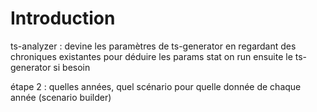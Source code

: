 # Introduction

ts-analyzer : devine les paramètres de ts-generator en regardant des chroniques existantes pour déduire les params stat
on run ensuite le ts-generator si besoin

étape 2 : quelles années, quel scénario pour quelle donnée de chaque année (scenario builder)